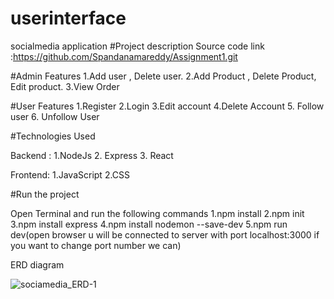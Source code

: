# userinterface
socialmedia application
#Project description
Source code link :https://github.com/Spandanamareddy/Assignment1.git 

#Admin Features 1.Add user , Delete user. 2.Add Product , Delete Product, Edit product. 3.View Order

#User Features 1.Register 2.Login 3.Edit account 4.Delete Account 5. Follow user 6. Unfollow User

#Technologies Used

Backend : 1.NodeJs 2. Express 3. React

Frontend: 1.JavaScript 2.CSS 

#Run the project

Open Terminal and run the following commands 1.npm install 2.npm init 3.npm install express 4.npm install nodemon --save-dev 5.npm run dev(open browser u will be connected to server with port localhost:3000 if you want to change port number we can)

ERD diagram

![sociamedia_ERD-1](https://user-images.githubusercontent.com/103222225/172267120-302e77db-603d-4872-8331-f2b5743cf145.jpg)
